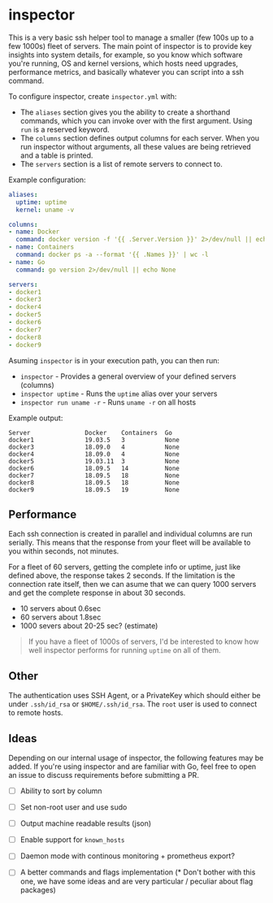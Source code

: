 # inspector

This is a very basic ssh helper tool to manage a smaller (few 100s up to
a few 1000s) fleet of servers. The main point of inspector is to provide
key insights into system details, for example, so you know which software
you're running, OS and kernel versions, which hosts need upgrades,
performance metrics, and basically whatever you can script into a ssh
command.

To configure inspector, create `inspector.yml` with:

- The `aliases` section gives you the ability to create a
shorthand commands, which you can invoke over with the first argument.
Using `run` is a reserved keyword.
- The `columns` section defines output columns for each server. When you
run inspector without arguments, all these values are being retrieved and
a table is printed.
- The `servers` section is a list of remote servers to connect to.

Example configuration:

~~~yaml
aliases:
  uptime: uptime
  kernel: uname -v

columns:
- name: Docker
  command: docker version -f '{{ .Server.Version }}' 2>/dev/null || echo None
- name: Containers
  command: docker ps -a --format '{{ .Names }}' | wc -l
- name: Go
  command: go version 2>/dev/null || echo None

servers:
- docker1
- docker3
- docker4
- docker5
- docker6
- docker7
- docker8
- docker9
~~~

Asuming `inspector` is in your execution path, you can then run:

- `inspector` - Provides a general overview of your defined servers (columns)
- `inspector uptime` - Runs the `uptime` alias over your servers
- `inspector run uname -r` - Runs `uname -r` on all hosts

Example output:

~~~text
Server               Docker    Containers  Go                               
docker1              19.03.5   3           None                             
docker3              18.09.0   4           None                             
docker4              18.09.0   4           None                             
docker5              19.03.11  3           None                             
docker6              18.09.5   14          None                             
docker7              18.09.5   18          None                             
docker8              18.09.5   18          None                             
docker9              18.09.5   19          None    
~~~

## Performance

Each ssh connection is created in parallel and individual columns are run
serially. This means that the response from your fleet will be available
to you within seconds, not minutes.

For a fleet of 60 servers, getting the complete info or uptime, just like
defined above, the response takes 2 seconds. If the limitation is the
connection rate itself, then we can asume that we can query 1000 servers
and get the complete response in about 30 seconds.

- 10 servers about 0.6sec
- 60 servers about 1.8sec
- 1000 severs about 20-25 sec? (estimate)

> If you have a fleet of 1000s of servers, I'd be interested to know
> how well inspector performs for running `uptime` on all of them.

## Other

The authentication uses SSH Agent, or a PrivateKey which should either be
under `.ssh/id_rsa` or `$HOME/.ssh/id_rsa`. The `root` user is used to
connect to remote hosts.

## Ideas

Depending on our internal usage of inspector, the following features may
be added. If you're using inspector and are familiar with Go, feel free
to open an issue to discuss requirements before submitting a PR.

- [ ] Ability to sort by column
- [ ] Set non-root user and use sudo
- [ ] Output machine readable results (json)
- [ ] Enable support for `known_hosts`
- [ ] Daemon mode with continous monitoring + prometheus export?
- [ ] A better commands and flags implementation (* Don't bother with this one, we have some ideas and are very particular / peculiar about flag packages)

